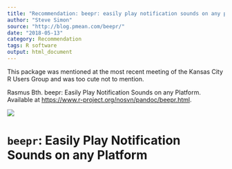 ```yaml
---
title: "Recommendation: beepr: easily play notification sounds on any platform"
author: "Steve Simon"
source: "http://blog.pmean.com/beepr/"
date: "2018-05-13"
category: Recommendation
tags: R software
output: html_document
---
```


This package was mentioned at the most recent meeting of the Kansas City
R Users Group and was too cute not to mention.

<!---More--->

Rasmus B<e5><e5>th. beepr: Easily Play Notification Sounds on any Platform.
Available at <https://www.r-project.org/nosvn/pandoc/beepr.html>.

![](http://www.pmean.com/images/beepr01.png)



`beepr`: Easily Play Notification Sounds on any Platform
========================================================


